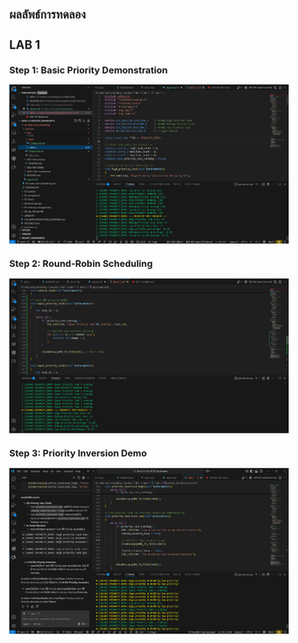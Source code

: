 ## ผลลัพธ์การทดลอง

## LAB 1
### Step 1: Basic Priority Demonstration 
![alt text](image.png)

### Step 2: Round-Robin Scheduling
![alt text](image-1.png)

### Step 3: Priority Inversion Demo
![alt text](image-2.png)
